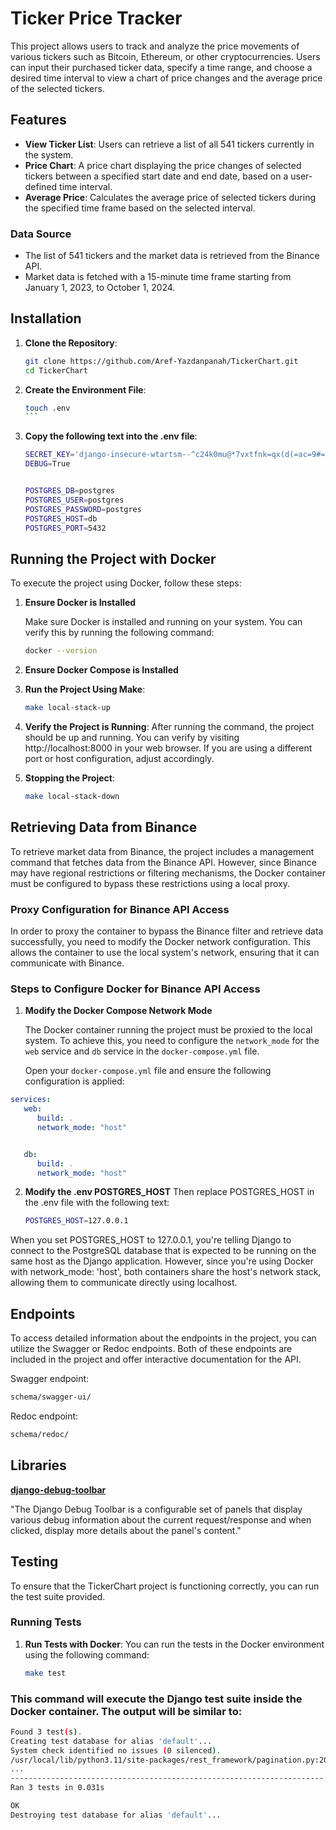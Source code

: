 # Ticker Price Tracker

This project allows users to track and analyze the price movements of various tickers such as Bitcoin, Ethereum, or other cryptocurrencies. Users can input their purchased ticker data, specify a time range, and choose a desired time interval to view a chart of price changes and the average price of the selected tickers.

## Features

- **View Ticker List**: Users can retrieve a list of all 541 tickers currently in the system.
- **Price Chart**: A price chart displaying the price changes of selected tickers between a specified start date and end date, based on a user-defined time interval.
- **Average Price**: Calculates the average price of selected tickers during the specified time frame based on the selected interval.

### Data Source
- The list of 541 tickers and the market data is retrieved from the Binance API.
- Market data is fetched with a 15-minute time frame starting from January 1, 2023, to October 1, 2024.

## Installation

1. **Clone the Repository**:
   ```bash
   git clone https://github.com/Aref-Yazdanpanah/TickerChart.git
   cd TickerChart

2. **Create the Environment File**:
   ````bash
   touch .env
   ```

3. **Copy the following text into the .env file**:
   ```bash
   SECRET_KEY='django-insecure-wtartsm--^c24k0mu@*7vxtfnk=qx(d(=ac=9#=d%z)b0xl$z#'
   DEBUG=True


   POSTGRES_DB=postgres
   POSTGRES_USER=postgres
   POSTGRES_PASSWORD=postgres
   POSTGRES_HOST=db
   POSTGRES_PORT=5432
   ```


## Running the Project with Docker

To execute the project using Docker, follow these steps:

1. **Ensure Docker is Installed**

   Make sure Docker is installed and running on your system. You can verify this by running the following command:

   ```bash
   docker --version
   ```
   
2. **Ensure Docker Compose is Installed**

3. **Run the Project Using Make**:
   ```bash
   make local-stack-up
   ```

4. **Verify the Project is Running**:
After running the command, the project should be up and running. You can verify by visiting http://localhost:8000 in your web browser. If you are using a different port or host configuration, adjust accordingly.

5. **Stopping the Project**:
   ```bash
   make local-stack-down
   ```


## Retrieving Data from Binance

To retrieve market data from Binance, the project includes a management command that fetches data from the Binance API. However, since Binance may have regional restrictions or filtering mechanisms, the Docker container must be configured to bypass these restrictions using a local proxy.

### Proxy Configuration for Binance API Access

In order to proxy the container to bypass the Binance filter and retrieve data successfully, you need to modify the Docker network configuration. This allows the container to use the local system's network, ensuring that it can communicate with Binance.

### Steps to Configure Docker for Binance API Access

1. **Modify the Docker Compose Network Mode**

   The Docker container running the project must be proxied to the local system. To achieve this, you need to configure the `network_mode` for the `web` service and `db` service in the `docker-compose.yml` file.

   Open your `docker-compose.yml` file and ensure the following configuration is applied:

```yaml
services:
   web:
      build: .
      network_mode: "host"


   db:
      build: .
      network_mode: "host"

```

2. **Modify the .env POSTGRES_HOST**
Then replace POSTGRES_HOST in the .env file with the following text:
   ```bash
   POSTGRES_HOST=127.0.0.1
   ```

When you set POSTGRES_HOST to 127.0.0.1, you're telling Django to connect to the PostgreSQL database that is expected to be running on the same host as the Django application. However, since you're using Docker with network_mode: 'host', both containers share the host's network stack, allowing them to communicate directly using localhost.


## Endpoints

To access detailed information about the endpoints in the project, you can utilize the Swagger or Redoc endpoints. Both of these endpoints are included in the project and offer interactive documentation for the API.


Swagger endpoint:
   ```bash
   schema/swagger-ui/
   ```

Redoc endpoint:
   ```bash
   schema/redoc/
   ```


## Libraries

[**django-debug-toolbar**](https://django-debug-toolbar.readthedocs.io/en/latest/)

"The Django Debug Toolbar is a configurable set of panels that display various debug information about the current request/response and when clicked, display more details about the panel's content."


## Testing
To ensure that the TickerChart project is functioning correctly, you can run the test suite provided.

### Running Tests

1. **Run Tests with Docker**:
   You can run the tests in the Docker environment using the following command:

   ```bash
   make test

### This command will execute the Django test suite inside the Docker container. The output will be similar to:
   ```bash
   Found 3 test(s).
   Creating test database for alias 'default'...
   System check identified no issues (0 silenced).
   /usr/local/lib/python3.11/site-packages/rest_framework/pagination.py:207: UnorderedObjectListWarning: Pagination may yield inconsistent results with an unordered object_list: <class 'TickerChart.chartengine.models.Ticker'> QuerySet.
   ...
   ----------------------------------------------------------------------
   Ran 3 tests in 0.031s

   OK
   Destroying test database for alias 'default'...
   ```
